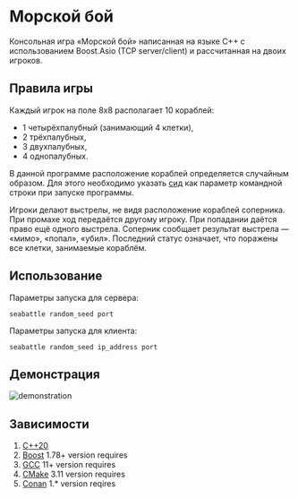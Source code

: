 # **Морской бой**

Консольная игра «Морской бой» написанная на языке C++ с использованием Boost.Asio (TCP server/client) и рассчитанная на двоих игроков.

## **Правила игры**
Каждый игрок на поле 8х8 располагает 10 кораблей:
* 1 четырёхпалубный (занимающий 4 клетки),
* 2 трёхпалубных,
* 3 двухпалубных,
* 4 однопалубных.

В данной программе расположение кораблей определяется случайным образом. Для этого необходимо указать [сид](https://en.wikipedia.org/wiki/Random_seed) как параметр командной строки при запуске программы.

Игроки делают выстрелы, не видя расположение кораблей соперника. При промахе ход передаётся другому игроку. При попадании даётся право ещё одного выстрела. Соперник сообщает результат выстрела — «мимо», «попал», «убил». Последний статус означает, что поражены все клетки, занимаемые кораблём.

## **Использование**
Параметры запуска для сервера:
```
seabattle random_seed port
```
Параметры запуска для клиента:
```
seabattle random_seed ip_address port
```

## **Демонстрация**
![demonstration](images/demonstration.gif)

## **Зависимости**
1. [С++20](https://en.cppreference.com/w/cpp/20)
2. [Boost](https://www.boost.org/users/history/version_1_78_0.html) 1.78+ version requires
3. [GCC](https://gcc.gnu.org/) 11+ version requires
4. [CMake](https://cmake.org) 3.11 version requires
5. [Conan](https://conan.io/) 1.* version reqires
